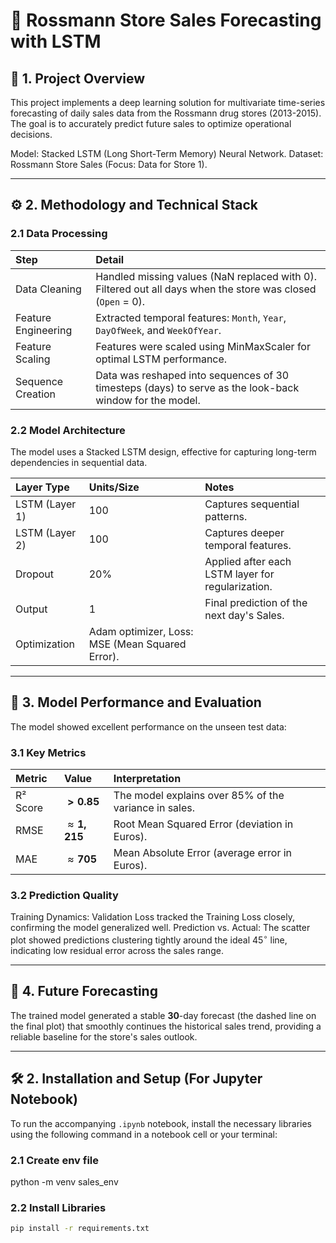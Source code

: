 # 💊 Rossmann Store Sales Forecasting with LSTM

## 🌟 1. Project Overview

This project implements a deep learning solution for multivariate time-series forecasting of daily sales data from the Rossmann drug stores (2013-2015). The goal is to accurately predict future sales to optimize operational decisions.

 Model: Stacked LSTM (Long Short-Term Memory) Neural Network.
 Dataset: Rossmann Store Sales (Focus: Data for Store 1).

---

## ⚙️ 2. Methodology and Technical Stack

### 2.1 Data Processing

| Step | Detail |
| :--- | :--- |
| Data Cleaning | Handled missing values (NaN replaced with 0). Filtered out all days when the store was closed (`Open` = 0). |
| Feature Engineering | Extracted temporal features: `Month`, `Year`, `DayOfWeek`, and `WeekOfYear`. |
| Feature Scaling | Features were scaled using MinMaxScaler for optimal LSTM performance. |
| Sequence Creation | Data was reshaped into sequences of 30 timesteps (days) to serve as the look-back window for the model. |

### 2.2 Model Architecture

The model uses a Stacked LSTM design, effective for capturing long-term dependencies in sequential data.

| Layer Type | Units/Size | Notes |
| :--- | :--- | :--- |
| LSTM (Layer 1) | 100 | Captures sequential patterns. |
| LSTM (Layer 2) | 100 | Captures deeper temporal features. |
| Dropout | 20% | Applied after each LSTM layer for regularization. |
| Output | 1 | Final prediction of the next day's Sales. |
| Optimization | Adam optimizer, Loss: MSE (Mean Squared Error). |

---

## 🔬 3. Model Performance and Evaluation

The model showed excellent performance on the unseen test data:

### 3.1 Key Metrics

| Metric | Value | Interpretation |
| :--- | :--- | :--- |
| R² Score | $\mathbf{> 0.85}$ | The model explains over $85\%$ of the variance in sales. |
| RMSE | $\approx \mathbf{1,215}$ | Root Mean Squared Error (deviation in Euros). |
| MAE | $\approx \mathbf{705}$ | Mean Absolute Error (average error in Euros). |

### 3.2 Prediction Quality

 Training Dynamics: Validation Loss tracked the Training Loss closely, confirming the model generalized well.
 Prediction vs. Actual: The scatter plot showed predictions clustering tightly around the ideal $45^\circ$ line, indicating low residual error across the sales range.

---

## 🔮 4. Future Forecasting

The trained model generated a stable $\mathbf{30}$-day forecast (the dashed line on the final plot) that smoothly continues the historical sales trend, providing a reliable baseline for the store's sales outlook.



---

## 🛠️ 2. Installation and Setup (For Jupyter Notebook)

To run the accompanying `.ipynb` notebook, install the necessary libraries using the following command in a notebook cell or your terminal:

### 2.1 Create env file

python -m venv sales_env


### 2.2 Install Libraries

```bash
pip install -r requirements.txt



